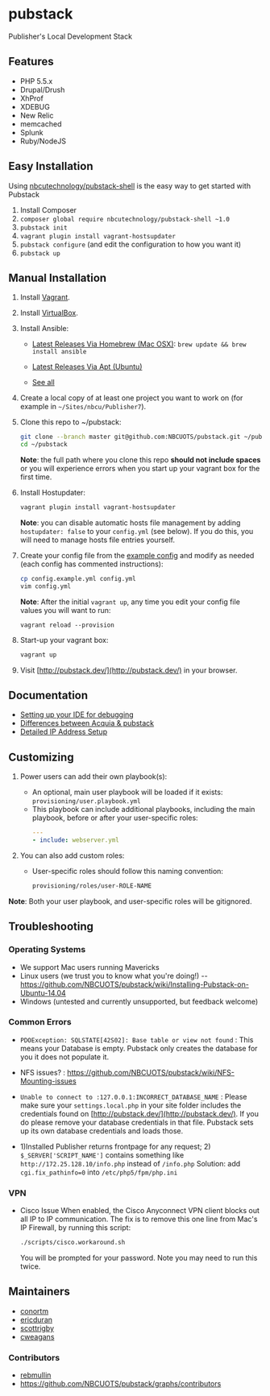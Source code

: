 pubstack
========

Publisher's Local Development Stack

## Features
 - PHP 5.5.x
  - Drupal/Drush
  - XhProf
  - XDEBUG
  - New Relic
 - memcached
 - Splunk
 - Ruby/NodeJS

## Easy Installation

Using [nbcutechnology/pubstack-shell](https://github.com/NBCUTechnology/pubstack-shell) is the easy way to get started with Pubstack

1. Install Composer
2. `composer global require nbcutechnology/pubstack-shell ~1.0`
3. `pubstack init`
4. `vagrant plugin install vagrant-hostsupdater`
5. `pubstack configure` (and edit the configuration to how you want it)
6. `pubstack up`


## Manual Installation

1. Install [Vagrant](http://www.vagrantup.com/).

1. Install [VirtualBox](https://www.virtualbox.org/).

1. Install Ansible:
    - [Latest Releases Via Homebrew (Mac OSX)](http://docs.ansible.com/intro_installation.html#latest-releases-via-homebrew-mac-osx):
      `brew update && brew install ansible`

    - [Latest Releases Via Apt (Ubuntu)](http://docs.ansible.com/intro_installation.html#latest-releases-via-apt-ubuntu)
    - [See all](http://docs.ansible.com/intro_installation.html#installing-the-control-machine)

1. Create a local copy of at least one project you want to work on (for example in `~/Sites/nbcu/Publisher7`).

1. Clone this repo to ~/pubstack:
    ```bash
    git clone --branch master git@github.com:NBCUOTS/pubstack.git ~/pubstack
    cd ~/pubstack
    ```
    **Note**: the full path where you clone this repo **should not include spaces** or you will experience errors when you start up your vagrant box for the first time.

1. Install Hostupdater:
    ```bash
    vagrant plugin install vagrant-hostsupdater
    ```
    **Note**: you can disable automatic hosts file management by adding `hostupdater: false` to your `config.yml` (see below). If you do this, you will need to manage hosts file entries yourself.

1. Create your config file from the [example config](./config.example.yml) and modify as needed (each config has commented instructions):
    ```bash
    cp config.example.yml config.yml
    vim config.yml
    ```
    **Note**: After the initial `vagrant up`, any time you edit your config file values you will want to run:
    ```
    vagrant reload --provision
    ```

1. Start-up your vagrant box:
    ```bash
    vagrant up
    ```

1. Visit [http://pubstack.dev/](http://pubstack.dev/) in your browser.

## Documentation

 - [Setting up your IDE for debugging](https://github.com/NBCUOTS/pubstack/wiki/Setting-up-your-IDE-for-debugging)
 - [Differences between Acquia & pubstack](https://github.com/NBCUOTS/pubstack/wiki/Detailed-difference-between-pubstack-&-Acquia)
 - [Detailed IP Address Setup](https://github.com/NBCUOTS/pubstack/wiki/IP-Address-SetUp)

## Customizing

1. Power users can add their own playbook(s):
    - An optional, main user playbook will be loaded if it exists: `provisioning/user.playbook.yml`
    - This playbook can include additional playbooks, including the main playbook, before or after your user-specific roles:
        ```yaml
        ---
        - include: webserver.yml
        ```

2. You can also add custom roles:
    - User-specific roles should follow this naming convention:
        ```bash
        provisioning/roles/user-ROLE-NAME
        ```

**Note**: Both your user playbook, and user-specific roles will be gitignored.

## Troubleshooting

### Operating Systems
- We support Mac users running Mavericks
- Linux users (we trust you to know what you're doing!)
-- https://github.com/NBCUOTS/pubstack/wiki/Installing-Pubstack-on-Ubuntu-14.04
- Windows (untested and currently unsupported, but feedback welcome)

### Common Errors
- ```PDOException: SQLSTATE[42S02]: Base table or view not found```
 : This means your Database is empty. Pubstack only creates the database for you it does not populate it.

- NFS issues?
 : https://github.com/NBCUOTS/pubstack/wiki/NFS-Mounting-issues

- ```Unable to connect to :127.0.0.1:INCORRECT_DATABASE_NAME```
 : Please make sure your ```settings.local.php``` in your site folder includes the credentials found on [http://pubstack.dev/](http://pubstack.dev/). If you do please remove your database credentials in that file. Pubstack sets up its own database credentials and loads those.

- 1)Installed Publisher returns frontpage for any request; 2) ```$_SERVER['SCRIPT_NAME']``` contains something like ```http://172.25.128.10/info.php``` instead of ```/info.php```
	Solution: add ```cgi.fix_pathinfo=0``` into ```/etc/php5/fpm/php.ini```

### VPN
- Cisco Issue
    When enabled, the Cisco Anyconnect VPN client blocks out all IP to IP communication.
    The fix is to remove this one line from Mac's IP Firewall, by running this script:
    ```sh
    ./scripts/cisco.workaround.sh
    ```
    You will be prompted for your password. Note you may need to run this twice.

## Maintainers
- [conortm](https://github.com/conortm)
- [ericduran](https://github.com/ericduran)
- [scottrigby](https://github.com/scottrigby)
- [cweagans](https://github.com/cweagans)

### Contributors
 - [rebmullin](https://github.com/rebmullin)
 - https://github.com/NBCUOTS/pubstack/graphs/contributors
